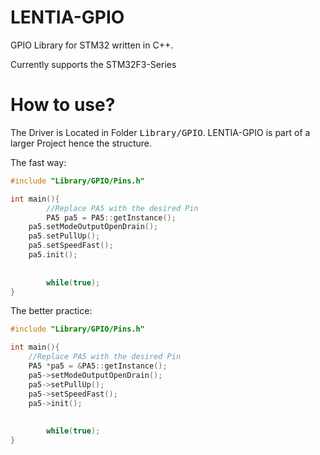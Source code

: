# LENTIA-GPIO
GPIO Library for STM32 written in C++.

Currently supports the STM32F3-Series



# How to use?

The Driver is Located in Folder <kbd>Library/GPIO</kbd>. LENTIA-GPIO is part of a larger Project hence the structure.

The fast way:

```cpp
#include "Library/GPIO/Pins.h"

int main(){
    	//Replace PA5 with the desired Pin
    	PA5 pa5 = PA5::getInstance();
	pa5.setModeOutputOpenDrain();
	pa5.setPullUp();
	pa5.setSpeedFast();
	pa5.init();
    
    
    	while(true);
}
```

The better practice:

```cpp
#include "Library/GPIO/Pins.h"

int main(){
   	//Replace PA5 with the desired Pin
   	PA5 *pa5 = &PA5::getInstance();
	pa5->setModeOutputOpenDrain();
	pa5->setPullUp();
	pa5->setSpeedFast();
	pa5->init();
 
    
    	while(true);
}
```

